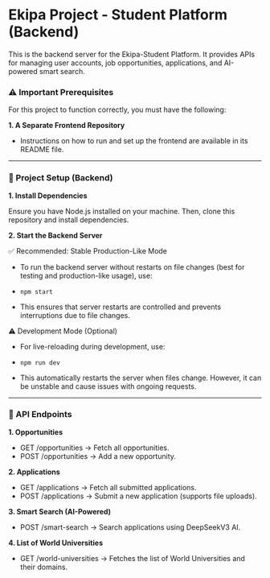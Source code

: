 # Ekipa Project - Student Platform (Backend)

This is the backend server for the Ekipa-Student Platform. It provides APIs for managing user accounts, job opportunities, applications, and AI-powered smart search.

### ⚠️ Important Prerequisites

For this project to function correctly, you must have the following:

**1. A Separate Frontend Repository**

- Instructions on how to run and set up the frontend are available in its README file.

---

### 🔧 Project Setup (Backend)

**1. Install Dependencies**

Ensure you have Node.js installed on your machine. Then, clone this repository and install dependencies.

**2. Start the Backend Server**

✅ Recommended: Stable Production-Like Mode

- To run the backend server without restarts on file changes (best for testing and production-like usage), use:

- ```
  npm start
  ```

- This ensures that server restarts are controlled and prevents interruptions due to file changes.

⚠️ Development Mode (Optional)

- For live-reloading during development, use:

- ```
  npm run dev
  ```

- This automatically restarts the server when files change.
  However, it can be unstable and cause issues with ongoing requests.

---

### 📌 API Endpoints

**1. Opportunities**

- GET /opportunities → Fetch all opportunities.
- POST /opportunities → Add a new opportunity.

**2. Applications**

- GET /applications → Fetch all submitted applications.
- POST /applications → Submit a new application (supports file uploads).

**3. Smart Search (AI-Powered)**

- POST /smart-search → Search applications using DeepSeekV3 AI.

**4. List of World Universities**

- GET /world-universities → Fetches the list of World Universities and their domains.

